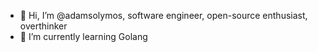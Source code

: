 - 👋 Hi, I’m @adamsolymos, software engineer, open-source enthusiast, overthinker
- 🌱 I’m currently learning Golang

<!---
adamsolymos/adamsolymos is a ✨ special ✨ repository because its `README.md` (this file) appears on your GitHub profile.
You can click the Preview link to take a look at your changes.
--->

